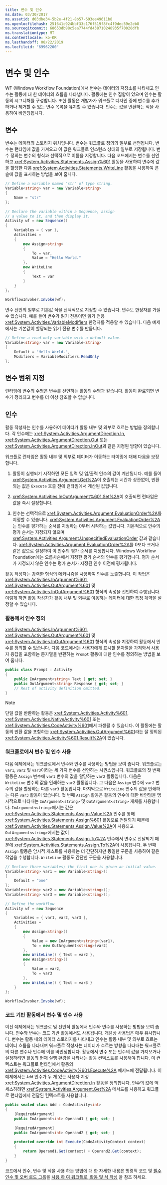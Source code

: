 ```yaml
---
title: 변수 및 인수
ms.date: 03/30/2017
ms.assetid: d03dbe34-5b2e-4f21-8b57-693ee49611b8
ms.openlocfilehash: 251641c924bbf33c176f519f8fc4f9dec59e2eb8
ms.sourcegitcommit: 68653db98c5ea7744fd438710248935f70020dfb
ms.translationtype: MT
ms.contentlocale: ko-KR
ms.lasthandoff: 08/22/2019
ms.locfileid: "69962200"
---
```

# <a name="variables-and-arguments"></a>변수 및 인수
WF (Windows Workflow Foundation)에서 변수는 데이터의 저장소를 나타내고 인수는 활동에 대 한 데이터의 흐름을 나타냅니다. 활동에는 인수 집합이 있으며 인수는 활동의 시그니처를 구성합니다. 또한 활동은 개발자가 워크플로 디자인 중에 변수를 추가하거나 제거할 수 있는 변수 목록을 유지할 수 있습니다. 인수는 값을 반환하는 식을 사용하여 바인딩됩니다.  
  
## <a name="variables"></a>변수  
 변수는 데이터의 스토리지 위치입니다. 변수는 워크플로 정의의 일부로 선언됩니다. 변수는 런타임에 값을 가져오고 이 값은 워크플로 인스턴스 상태의 일부로 저장됩니다. 변수 정의는 변수의 형식과 선택적으로 이름을 지정합니다. 다음 코드에서는 변수를 선언하고 <xref:System.Activities.Statements.Assign%601> 활동을 사용하여 변수에 값을 할당한 다음 <xref:System.Activities.Statements.WriteLine> 활동을 사용하여 콘솔에 값을 표시하는 방법을 보여 줍니다.  
  
```csharp  
// Define a variable named "str" of type string.  
Variable<string> var = new Variable<string>  
{  
    Name = "str"  
};  
  
// Declare the variable within a Sequence, assign  
// a value to it, and then display it.  
Activity wf = new Sequence()  
{  
    Variables = { var },  
    Activities =  
    {  
        new Assign<string>  
        {  
            To = var,  
            Value = "Hello World."  
        },  
        new WriteLine  
        {  
            Text = var  
        }  
    }  
};  
  
WorkflowInvoker.Invoke(wf);  
```  
  
 변수 선언의 일부로 기본값 식을 선택적으로 지정할 수 있습니다. 변수도 한정자를 가질 수 있습니다. 예를 들어 변수가 읽기 전용이면 읽기 전용 <xref:System.Activities.VariableModifiers> 한정자를 적용할 수 있습니다. 다음 예제에서는 기본값이 할당되는 읽기 전용 변수를 만듭니다.  
  
```csharp  
// Define a read-only variable with a default value.  
Variable<string> var = new Variable<string>  
{  
    Default = "Hello World.",  
    Modifiers = VariableModifiers.ReadOnly  
};  
```  
  
## <a name="variable-scoping"></a>변수 범위 지정  
 런타임에 변수의 수명은 변수를 선언하는 활동의 수명과 같습니다. 활동이 완료되면 변수가 정리되고 변수를 더 이상 참조할 수 없습니다.  
  
## <a name="arguments"></a>인수  
 활동 작성자는 인수를 사용하여 데이터가 활동 내부 및 외부로 흐르는 방법을 정의합니다. 각 인수에는 <xref:System.Activities.ArgumentDirection.In>, <xref:System.Activities.ArgumentDirection.Out> 또는 <xref:System.Activities.ArgumentDirection.InOut>과 같은 지정된 방향이 있습니다.  
  
 워크플로 런타임은 활동 내부 및 외부로 데이터가 이동하는 타이밍에 대해 다음을 보장합니다.  
  
1. 활동이 실행되기 시작하면 모든 입력 및 입/출력 인수의 값이 계산됩니다. 예를 들어 <xref:System.Activities.Argument.Get%2A>이 호출되는 시간과 상관없이, 반환되는 값은 `Execute` 호출 전에 런타임에서 계산된 값입니다.  
  
2. <xref:System.Activities.InOutArgument%601.Set%2A>이 호출되면 런타임은 값을 즉시 설정합니다.  
  
3. 인수는 선택적으로 <xref:System.Activities.Argument.EvaluationOrder%2A>를 지정할 수 있습니다. <xref:System.Activities.Argument.EvaluationOrder%2A>는 인수를 평가하는 순서를 지정하는 0부터 시작하는 값입니다. 기본적으로 인수의 평가 순서는 지정되지 않으며 <xref:System.Activities.Argument.UnspecifiedEvaluationOrder> 값과 같습니다. <xref:System.Activities.Argument.EvaluationOrder%2A>를 0보다 크거나 같은 값으로 설정하여 이 인수의 평가 순서를 지정합니다. Windows Workflow Foundation에는 오름차순에서 지정한 평가 순서의 인수를 평가합니다. 평가 순서가 지정되지 않은 인수는 평가 순서가 지정된 인수 이전에 평가됩니다.  
  
 활동 작성자는 강력한 형식의 메커니즘을 사용하여 인수를 노출합니다. 이 작업은 <xref:System.Activities.InArgument%601>, <xref:System.Activities.OutArgument%601> 및 <xref:System.Activities.InOutArgument%601> 형식의 속성을 선언하여 수행됩니다. 이렇게 하면 활동 작성자가 활동 내부 및 외부로 이동하는 데이터에 대한 특정 계약을 설정할 수 있습니다.  
  
### <a name="defining-the-arguments-on-an-activity"></a>활동에서 인수 정의  
 <xref:System.Activities.InArgument%601>, <xref:System.Activities.OutArgument%601> 및 <xref:System.Activities.InOutArgument%601> 형식의 속성을 지정하여 활동에서 인수를 정의할 수 있습니다. 다음 코드에서는 사용자에게 표시할 문자열을 가져와서 사용자 응답을 포함하는 문자열을 반환하는 `Prompt` 활동에 대한 인수를 정의하는 방법을 보여 줍니다.  
  
```csharp  
public class Prompt : Activity  
{  
    public InArgument<string> Text { get; set; }  
    public OutArgument<string> Response { get; set; }  
    // Rest of activity definition omitted.  
}  
```  
  
> [!NOTE]
> 단일 값을 반환하는 활동은 <xref:System.Activities.Activity%601>, <xref:System.Activities.NativeActivity%601> 또는 <xref:System.Activities.CodeActivity%601>에서 파생될 수 있습니다. 이 활동에는 활동의 반환 값을 포함하는 <xref:System.Activities.OutArgument%601>라는 잘 정의된 <xref:System.Activities.Activity%601.Result%2A>이 있습니다.  
  
### <a name="using-variables-and-arguments-in-workflows"></a>워크플로에서 변수 및 인수 사용  
 다음 예제에서는 워크플로에서 변수와 인수를 사용하는 방법을 보여 줍니다. 워크플로는 `var1`, `var2` 및 `var3`이라는 세 가지 변수를 선언하는 시퀀스입니다. 워크플로의 첫 번째 활동은 `Assign` 변수에 `var1` 변수의 값을 할당하는 `var2` 활동입니다. 다음은 `WriteLine` 변수의 값을 인쇄하는 `var2` 활동입니다. 그 다음은 `Assign` 변수에 `var2` 변수의 값을 할당하는 다른 `var3` 활동입니다. 마지막으로 `WriteLine` 변수의 값을 인쇄하는 다른 `var3` 활동이 있습니다. 첫 번째 `Assign` 활동은 활동의 인수에 대한 바인딩을 명시적으로 나타내는 `InArgument<string>` 및 `OutArgument<string>` 개체를 사용합니다. `InArgument<string>`에서는 값은 <xref:System.Activities.Statements.Assign.Value%2A> 인수를 통해 <xref:System.Activities.Statements.Assign%601> 활동으로 전달되기 때문에 <xref:System.Activities.Statements.Assign.Value%2A>이 사용되고 `OutArgument<string>`에서는 값이 <xref:System.Activities.Statements.Assign.To%2A> 인수에서 변수로 전달되기 때문에 <xref:System.Activities.Statements.Assign.To%2A>이 사용됩니다. 두 번째 `Assign` 활동은 암시적 캐스트를 사용하는 더 간단하지만 동일한 구문을 사용하여 같은 작업을 수행합니다. `WriteLine` 활동도 간단한 구문을 사용합니다.  
  
```csharp  
// Declare three variables; the first one is given an initial value.  
Variable<string> var1 = new Variable<string>()  
{  
    Default = "one"  
};  
Variable<string> var2 = new Variable<string>();  
Variable<string> var3 = new Variable<string>();  
  
// Define the workflow  
Activity wf = new Sequence  
{  
    Variables = { var1, var2, var3 },  
    Activities =   
    {  
        new Assign<string>()  
        {  
            Value = new InArgument<string>(var1),  
            To = new OutArgument<string>(var2)  
        },  
        new WriteLine() { Text = var2 },  
        new Assign<string>()  
        {  
            Value = var2,  
            To = var3  
        },  
        new WriteLine() { Text = var3 }  
    }  
};  
  
WorkflowInvoker.Invoke(wf);  
```  
  
### <a name="using-variables-and-arguments-in-code-based-activities"></a>코드 기반 활동에서 변수 및 인수 사용  
 이전 예제에서는 워크플로 및 선언적 활동에서 인수와 변수를 사용하는 방법을 보여 줍니다. 인수와 변수는 코드 기반 활동에서도 사용됩니다. 개념상 사용법은 매우 유사합니다. 변수는 활동 내의 데이터 스토리지를 나타내고 인수는 활동 내부 및 외부로 흐르는 데이터 흐름을 나타내며 워크플로 작성자는 데이터가 흐르는 방향을 나타내는 워크플로의 다른 변수나 인수에 이를 바인딩합니다. 활동에서 변수 또는 인수의 값을 가져오거나 설정하려면 활동의 현재 실행 환경을 나타내는 활동 컨텍스트를 사용해야 합니다. 이 컨텍스트는 워크플로 런타임에서 활동의 <xref:System.Activities.CodeActivity%601.Execute%2A> 메서드에 전달됩니다. 이 예제에서는 `Add` 인수가 두 개 있는 사용자 지정 <xref:System.Activities.ArgumentDirection.In> 활동을 정의합니다. 인수의 값에 액세스하려면 <xref:System.Activities.Argument.Get%2A> 메서드를 사용하고 워크플로 런타임에서 전달된 컨텍스트를 사용합니다.  
  
```csharp  
public sealed class Add : CodeActivity<int>  
{  
    [RequiredArgument]  
    public InArgument<int> Operand1 { get; set; }  
  
    [RequiredArgument]  
    public InArgument<int> Operand2 { get; set; }  
  
    protected override int Execute(CodeActivityContext context)  
    {  
        return Operand1.Get(context) + Operand2.Get(context);  
    }  
}  
```  
  
 코드에서 인수, 변수 및 식을 사용 하는 방법에 대 한 자세한 내용은 명령적 코드 및 [필수 인수 및 오버 로드 그룹](required-arguments-and-overload-groups.md)을 [사용 하 여 워크플로, 활동 및 식 작성](authoring-workflows-activities-and-expressions-using-imperative-code.md) 을 참조 하세요.
